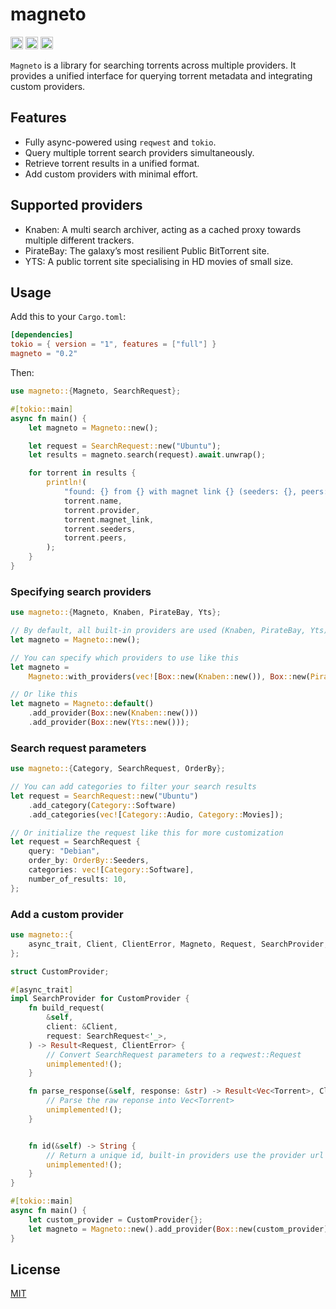 # magneto

[<img alt="github" src="https://img.shields.io/badge/github-mitander/magneto-8da0cb?style=for-the-badge&labelColor=555555&logo=github" height="20">](https://github.com/mitander/magneto)
[<img alt="crates.io" src="https://img.shields.io/crates/v/magneto.svg?style=for-the-badge&color=fc8d62&logo=rust" height="20">](https://crates.io/crates/magneto)
[<img alt="docs.rs" src="https://img.shields.io/badge/docs.rs-magneto-66c2a5?style=for-the-badge&labelColor=555555&logo=docs.rs" height="20">](https://docs.rs/magneto)

<!-- cargo-sync-readme start -->

`Magneto` is a library for searching torrents across multiple providers.
It provides a unified interface for querying torrent metadata and integrating
custom providers.

## Features
- Fully async-powered using `reqwest` and `tokio`.
- Query multiple torrent search providers simultaneously.
- Retrieve torrent results in a unified format.
- Add custom providers with minimal effort.

## Supported providers
- Knaben: A multi search archiver, acting as a cached proxy towards multiple different trackers.
- PirateBay: The galaxy’s most resilient Public BitTorrent site.
- YTS: A public torrent site specialising in HD movies of small size.

## Usage

Add this to your `Cargo.toml`:

```toml
[dependencies]
tokio = { version = "1", features = ["full"] }
magneto = "0.2"
```

Then:

```rust
use magneto::{Magneto, SearchRequest};

#[tokio::main]
async fn main() {
    let magneto = Magneto::new();

    let request = SearchRequest::new("Ubuntu");
    let results = magneto.search(request).await.unwrap();

    for torrent in results {
        println!(
            "found: {} from {} with magnet link {} (seeders: {}, peers: {})",
            torrent.name,
            torrent.provider,
            torrent.magnet_link,
            torrent.seeders,
            torrent.peers,
        );
    }
}
```

### Specifying search providers

```rust
use magneto::{Magneto, Knaben, PirateBay, Yts};

// By default, all built-in providers are used (Knaben, PirateBay, Yts)
let magneto = Magneto::new();

// You can specify which providers to use like this
let magneto =
    Magneto::with_providers(vec![Box::new(Knaben::new()), Box::new(PirateBay::new())]);

// Or like this
let magneto = Magneto::default()
    .add_provider(Box::new(Knaben::new()))
    .add_provider(Box::new(Yts::new()));
```

### Search request parameters

```rust
use magneto::{Category, SearchRequest, OrderBy};

// You can add categories to filter your search results
let request = SearchRequest::new("Ubuntu")
    .add_category(Category::Software)
    .add_categories(vec![Category::Audio, Category::Movies]);

// Or initialize the request like this for more customization
let request = SearchRequest {
    query: "Debian",
    order_by: OrderBy::Seeders,
    categories: vec![Category::Software],
    number_of_results: 10,
};
```

### Add a custom provider

```rust
use magneto::{
    async_trait, Client, ClientError, Magneto, Request, SearchProvider, SearchRequest, Torrent,
};

struct CustomProvider;

#[async_trait]
impl SearchProvider for CustomProvider {
    fn build_request(
        &self,
        client: &Client,
        request: SearchRequest<'_>,
    ) -> Result<Request, ClientError> {
        // Convert SearchRequest parameters to a reqwest::Request
        unimplemented!();
    }

    fn parse_response(&self, response: &str) -> Result<Vec<Torrent>, ClientError> {
        // Parse the raw reponse into Vec<Torrent>
        unimplemented!();
    }


    fn id(&self) -> String {
        // Return a unique id, built-in providers use the provider url
        unimplemented!();
    }
}

#[tokio::main]
async fn main() {
    let custom_provider = CustomProvider{};
    let magneto = Magneto::new().add_provider(Box::new(custom_provider));
}
```

<!-- cargo-sync-readme end -->

## License
[MIT](/LICENSE)
